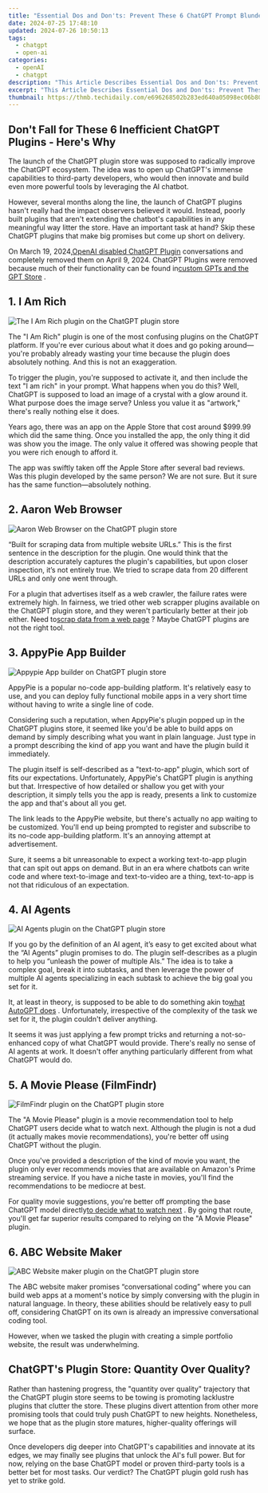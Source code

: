 ```yaml
---
title: "Essential Dos and Don'ts: Prevent These 6 ChatGPT Prompt Blunders"
date: 2024-07-25 17:48:10
updated: 2024-07-26 10:50:13
tags:
  - chatgpt
  - open-ai
categories:
  - openAI
  - chatgpt
description: "This Article Describes Essential Dos and Don'ts: Prevent These 6 ChatGPT Prompt Blunders"
excerpt: "This Article Describes Essential Dos and Don'ts: Prevent These 6 ChatGPT Prompt Blunders"
thumbnail: https://thmb.techidaily.com/e696268502b283ed640a05098ec06b8044deb546bbd2035bab816a7494c0bab9.jpg
---
```


## Don't Fall for These 6 Inefficient ChatGPT Plugins - Here's Why

 The launch of the ChatGPT plugin store was supposed to radically improve the ChatGPT ecosystem. The idea was to open up ChatGPT's immense capabilities to third-party developers, who would then innovate and build even more powerful tools by leveraging the AI chatbot.

 However, several months along the line, the launch of ChatGPT plugins hasn't really had the impact observers believed it would. Instead, poorly built plugins that aren't extending the chatbot's capabilities in any meaningful way litter the store. Have an important task at hand? Skip these ChatGPT plugins that make big promises but come up short on delivery.

 On March 19, 2024,[OpenAI disabled ChatGPT Plugin](https://help.openai.com/en/articles/8988022-winding-down-the-chatgpt-plugins-beta) conversations and completely removed them on April 9, 2024\. ChatGPT Plugins were removed because much of their functionality can be found in[custom GPTs and the GPT Store](https://www.makeuseof.com/how-to-use-chatgpt-custom-gpt-store/) .

## 1\. I Am Rich

![The I Am Rich plugin on the ChatGPT plugin store](https://static1.makeuseofimages.com/wordpress/wp-content/uploads/2023/09/the-i-am-rich-plugin-on-the-chatgpt-plugin-store.jpg)

 The "I Am Rich" plugin is one of the most confusing plugins on the ChatGPT platform. If you're ever curious about what it does and go poking around—you're probably already wasting your time because the plugin does absolutely nothing. And this is not an exaggeration.

 To trigger the plugin, you're supposed to activate it, and then include the text "I am rich" in your prompt. What happens when you do this? Well, ChatGPT is supposed to load an image of a crystal with a glow around it. What purpose does the image serve? Unless you value it as "artwork," there's really nothing else it does.

 Years ago, there was an app on the Apple Store that cost around $999.99 which did the same thing. Once you installed the app, the only thing it did was show you the image. The only value it offered was showing people that you were rich enough to afford it.

 The app was swiftly taken off the Apple Store after several bad reviews. Was this plugin developed by the same person? We are not sure. But it sure has the same function—absolutely nothing.

## 2\. Aaron Web Browser

![Aaron Web Browser on the ChatGPT plugin store](https://static1.makeuseofimages.com/wordpress/wp-content/uploads/2023/09/aaron-web-browser-on-the-chatgpt-plugin-store.jpg)

 “Built for scraping data from multiple website URLs.” This is the first sentence in the description for the plugin. One would think that the description accurately captures the plugin's capabilities, but upon closer inspection, it’s not entirely true. We tried to scrape data from 20 different URLs and only one went through.

 For a plugin that advertises itself as a web crawler, the failure rates were extremely high. In fairness, we tried other web scrapper plugins available on the ChatGPT plugin store, and they weren't particularly better at their job either. Need to[scrap data from a web page](https://www.makeuseof.com/tag/what-is-web-scraping/) ? Maybe ChatGPT plugins are not the right tool.

## 3\. AppyPie App Builder

![Appypie App builder on ChatGPT plugin store](https://static1.makeuseofimages.com/wordpress/wp-content/uploads/2023/09/appypie-app-builder-on-chatgpt-plugin-store.jpg)

 AppyPie is a popular no-code app-building platform. It's relatively easy to use, and you can deploy fully functional mobile apps in a very short time without having to write a single line of code.

 Considering such a reputation, when AppyPie's plugin popped up in the ChatGPT plugins store, it seemed like you'd be able to build apps on demand by simply describing what you want in plain language. Just type in a prompt describing the kind of app you want and have the plugin build it immediately.

 The plugin itself is self-described as a "text-to-app" plugin, which sort of fits our expectations. Unfortunately, AppyPie's ChatGPT plugin is anything but that. Irrespective of how detailed or shallow you get with your description, it simply tells you the app is ready, presents a link to customize the app and that's about all you get.

 The link leads to the AppyPie website, but there's actually no app waiting to be customized. You'll end up being prompted to register and subscribe to its no-code app-building platform. It's an annoying attempt at advertisement.

 Sure, it seems a bit unreasonable to expect a working text-to-app plugin that can spit out apps on demand. But in an era where chatbots can write code and where text-to-image and text-to-video are a thing, text-to-app is not that ridiculous of an expectation.

## 4\. AI Agents

![AI Agents plugin on the ChatGPT plugin store](https://static1.makeuseofimages.com/wordpress/wp-content/uploads/2023/09/ai-agents-plugin-on-the-chatgpt-plugin-store.jpg)

 If you go by the definition of an AI agent, it’s easy to get excited about what the “AI Agents” plugin promises to do. The plugin self-describes as a plugin to help you “unleash the power of multiple AIs.” The idea is to take a complex goal, break it into subtasks, and then leverage the power of multiple AI agents specializing in each subtask to achieve the big goal you set for it.

 It, at least in theory, is supposed to be able to do something akin to[what AutoGPT does](https://www.makeuseof.com/what-is-auto-gpt-how-differ-from-chatgpt/) . Unfortunately, irrespective of the complexity of the task we set for it, the plugin couldn't deliver anything.

 It seems it was just applying a few prompt tricks and returning a not-so-enhanced copy of what ChatGPT would provide. There's really no sense of AI agents at work. It doesn't offer anything particularly different from what ChatGPT would do.

## 5\. A Movie Please (FilmFindr)

![FilmFindr plugin on the ChatGPT plugin store](https://static1.makeuseofimages.com/wordpress/wp-content/uploads/2023/09/filmfindr-plugin-on-the-chatgpt-plugin-store.jpg)

 The "A Movie Please" plugin is a movie recommendation tool to help ChatGPT users decide what to watch next. Although the plugin is not a dud (it actually makes movie recommendations), you're better off using ChatGPT without the plugin.

 Once you've provided a description of the kind of movie you want, the plugin only ever recommends movies that are available on Amazon's Prime streaming service. If you have a niche taste in movies, you'll find the recommendations to be mediocre at best.

 For quality movie suggestions, you're better off prompting the base ChatGPT model directly[to decide what to watch next](https://www.makeuseof.com/chatgpt-movie-shows-recommendations/) . By going that route, you'll get far superior results compared to relying on the "A Movie Please" plugin.

## 6\. ABC Website Maker

![ABC Website maker plugin on the ChatGPT plugin store](https://static1.makeuseofimages.com/wordpress/wp-content/uploads/2023/09/abc-website-maker-plugin-on-the-chatgpt-plugin-store.jpg)

 The ABC website maker promises “conversational coding” where you can build web apps at a moment's notice by simply conversing with the plugin in natural language. In theory, these abilities should be relatively easy to pull off, considering ChatGPT on its own is already an impressive conversational coding tool.

 However, when we tasked the plugin with creating a simple portfolio website, the result was underwhelming.

## ChatGPT's Plugin Store: Quantity Over Quality?

 Rather than hastening progress, the "quantity over quality" trajectory that the ChatGPT plugin store seems to be towing is promoting lacklustre plugins that clutter the store. These plugins divert attention from other more promising tools that could truly push ChatGPT to new heights. Nonetheless, we hope that as the plugin store matures, higher-quality offerings will surface.

 Once developers dig deeper into ChatGPT's capabilities and innovate at its edges, we may finally see plugins that unlock the AI's full power. But for now, relying on the base ChatGPT model or proven third-party tools is a better bet for most tasks. Our verdict? The ChatGPT plugin gold rush has yet to strike gold.


<ins class="adsbygoogle"
     style="display:block"
     data-ad-format="autorelaxed"
     data-ad-client="ca-pub-7571918770474297"
     data-ad-slot="1223367746"></ins>



<ins class="adsbygoogle"
     style="display:block"
     data-ad-client="ca-pub-7571918770474297"
     data-ad-slot="8358498916"
     data-ad-format="auto"
     data-full-width-responsive="true"></ins>
